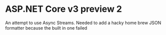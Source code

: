 # ASP.NET Core v3 preview 2
An attempt to use Async Streams. Needed to add a hacky home brew JSON formatter because the built in one failed
